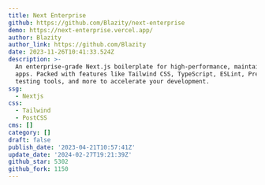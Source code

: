 ```yaml
---
title: Next Enterprise
github: https://github.com/Blazity/next-enterprise
demo: https://next-enterprise.vercel.app/
author: Blazity
author_link: https://github.com/Blazity
date: 2023-11-26T10:41:33.524Z
description: >-
  An enterprise-grade Next.js boilerplate for high-performance, maintainable
  apps. Packed with features like Tailwind CSS, TypeScript, ESLint, Prettier,
  testing tools, and more to accelerate your development.
ssg:
  - Nextjs
css:
  - Tailwind
  - PostCSS
cms: []
category: []
draft: false
publish_date: '2023-04-21T10:57:41Z'
update_date: '2024-02-27T19:21:39Z'
github_star: 5302
github_fork: 1150
---
```

